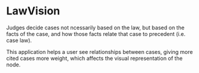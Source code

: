 # LawVision

Judges decide cases not ncessarily based on the law, but based on the facts of the case, and how those facts relate that case to precedent (i.e. case law).

This application helps a user see relationships between cases, giving more cited cases more weight, which affects the visual representation of the node.
